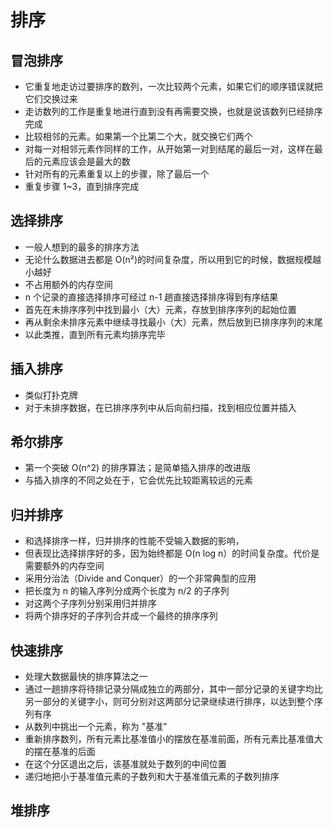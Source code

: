 # 排序

## 冒泡排序

- 它重复地走访过要排序的数列，一次比较两个元素，如果它们的顺序错误就把它们交换过来
- 走访数列的工作是重复地进行直到没有再需要交换，也就是说该数列已经排序完成
- 比较相邻的元素。如果第一个比第二个大，就交换它们两个
- 对每一对相邻元素作同样的工作，从开始第一对到结尾的最后一对，这样在最后的元素应该会是最大的数
- 针对所有的元素重复以上的步骤，除了最后一个
- 重复步骤 1~3，直到排序完成

## 选择排序

- 一般人想到的最多的排序方法
- 无论什么数据进去都是 O(n²)的时间复杂度，所以用到它的时候，数据规模越小越好
- 不占用额外的内存空间
- n 个记录的直接选择排序可经过 n-1 趟直接选择排序得到有序结果
- 首先在未排序序列中找到最小（大）元素，存放到排序序列的起始位置
- 再从剩余未排序元素中继续寻找最小（大）元素，然后放到已排序序列的末尾
- 以此类推，直到所有元素均排序完毕

## 插入排序

- 类似打扑克牌
- 对于未排序数据，在已排序序列中从后向前扫描，找到相应位置并插入

## 希尔排序

- 第一个突破 O(n^2) 的排序算法；是简单插入排序的改进版
- 与插入排序的不同之处在于，它会优先比较距离较远的元素

## 归并排序

- 和选择排序一样，归并排序的性能不受输入数据的影响，
- 但表现比选择排序好的多，因为始终都是 O(n log n）的时间复杂度。代价是需要额外的内存空间
- 采用分治法（Divide and Conquer）的一个非常典型的应用
- 把长度为 n 的输入序列分成两个长度为 n/2 的子序列
- 对这两个子序列分别采用归并排序
- 将两个排序好的子序列合并成一个最终的排序序列

## 快速排序

- 处理大数据最快的排序算法之一
- 通过一趟排序将待排记录分隔成独立的两部分，其中一部分记录的关键字均比另一部分的关键字小，则可分别对这两部分记录继续进行排序，以达到整个序列有序
- 从数列中挑出一个元素，称为 "基准"
- 重新排序数列，所有元素比基准值小的摆放在基准前面，所有元素比基准值大的摆在基准的后面
- 在这个分区退出之后，该基准就处于数列的中间位置
- 递归地把小于基准值元素的子数列和大于基准值元素的子数列排序

## 堆排序
